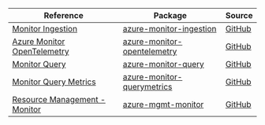 | Reference | Package | Source |
|---|---|---|
|[Monitor Ingestion](monitor-ingestion-readme.md)|[azure-monitor-ingestion](https://pypi.org/project/azure-monitor-ingestion)|[GitHub](https://github.com/Azure/azure-sdk-for-python/blob/main/sdk/monitor/azure-monitor-ingestion)|
|[Azure Monitor OpenTelemetry](monitor-opentelemetry-readme.md)|[azure-monitor-opentelemetry](https://pypi.org/project/azure-monitor-opentelemetry)|[GitHub](https://github.com/Azure/azure-sdk-for-python/blob/main/sdk/monitor/azure-monitor-opentelemetry)|
|[Monitor Query](monitor-query-readme.md)|[azure-monitor-query](https://pypi.org/project/azure-monitor-query)|[GitHub](https://github.com/Azure/azure-sdk-for-python/blob/main/sdk/monitor/azure-monitor-query)|
|[Monitor Query Metrics](monitor-querymetrics-readme.md)|[azure-monitor-querymetrics](https://pypi.org/project/azure-monitor-querymetrics)|[GitHub](https://github.com/Azure/azure-sdk-for-python/blob/main/sdk/monitor/azure-monitor-querymetrics)|
|[Resource Management - Monitor](mgmt-monitor-readme.md)|[azure-mgmt-monitor](https://pypi.org/project/azure-mgmt-monitor)|[GitHub](https://github.com/Azure/azure-sdk-for-python/blob/main/sdk/monitor/azure-mgmt-monitor)|

